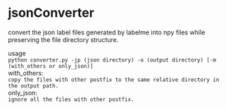 # jsonConverter
convert the json label files generated by labelme into npy files while preserving the file directory structure.  

usage  
```python converter.py -jp (json directory) -o (output directory) [-m (with_others or only_json)]```  
with_others:  
```copy the files with other postfix to the same relative directory in the output path.```   
only_json:   
```ignore all the files with other postfix.```
